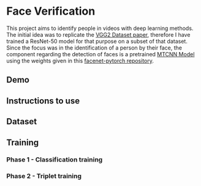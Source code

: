 # Face Verification

This project aims to identify people in videos with deep learning methods. 
The initial idea was to replicate the [VGG2 Dataset paper](https://arxiv.org/abs/1710.08092), therefore I have trained a ResNet-50 model for that purpose on a subset of that dataset. 
Since the focus was in the identification of a person by their face, the component regarding the detection of faces is a pretrained [MTCNN Model](https://arxiv.org/abs/1604.02878) using the weights given in this [facenet-pytorch repository](https://github.com/timesler/facenet-pytorch).

## Demo 

## Instructions to use

## Dataset 

## Training 

### Phase 1 - Classification training 

### Phase 2 - Triplet training 



